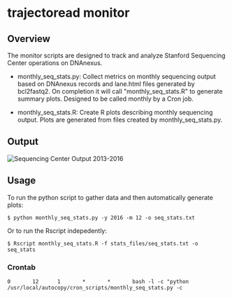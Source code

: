 # trajectoread monitor 

## Overview
The monitor scripts are designed to track and analyze Stanford Sequencing Center operations on DNAnexus.

- monthly_seq_stats.py: Collect metrics on monthly sequencing output based on DNAnexus records and lane.html files generated by bcl2fastq2. On completion it will call "monthly_seq_stats.R" to generate summary plots. Designed to be called monthly by a Cron job.
     
- monthly_seq_stats.R: Create R plots describing monthly sequencing output. Plots are generated from files created by monthly_seq_stats.py.

## Output

![Sequencing Center Output 2013-2016](https://cloud.githubusercontent.com/assets/14796101/21828654/8415c95a-d746-11e6-93c5-1b6abbb5d384.png)

## Usage
To run the python script to gather data and then automatically generate plots:

    $ python monthly_seq_stats.py -y 2016 -m 12 -o seq_stats.txt
Or to run the Rscript indepedently:
    
    $ Rscript monthly_seq_stats.R -f stats_files/seq_stats.txt -o seq_stats

### Crontab

    0       12      1       *       *       bash -l -c "python /usr/local/autocopy/cron_scripts/monthly_seq_stats.py -c

